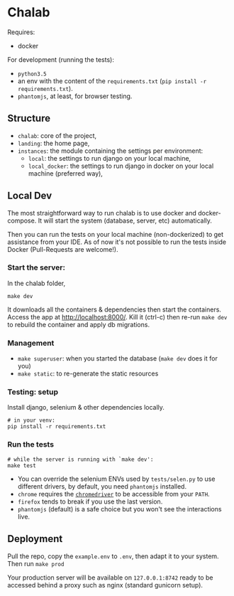 Chalab
======

Requires:
- docker

For development (running the tests):

- `python3.5`
- an env with the content of the `requirements.txt` (`pip install -r requirements.txt`).
- `phantomjs`, at least, for browser testing.


Structure
---------

- `chalab`: core of the project,
- `landing`: the home page,
- `instances`: the module containing the settings per environment:
    - `local`: the settings to run django on your local machine,
    - `local_docker`: the settings to run django in docker on your local machine (preferred way),
    

Local Dev
---------

The most straightforward way to run chalab is to use docker and docker-compose. It will
start the system (database, server, etc) automatically.

Then you can run the tests on your local machine (non-dockerized) to get assistance from your IDE.
As of now it's not possible to run the tests inside Docker (Pull-Requests are welcome!).


### Start the server:

In the chalab folder,

`make dev` 

It downloads all the containers & dependencies then start the containers.
Access the app at [http://localhost:8000/](http://localhost:8000/).
Kill it (ctrl-c) then re-run `make dev` to rebuild the container and apply db migrations.

### Management

- `make superuser`: when you started the database (`make dev` does it for you)
- `make static`: to re-generate the static resources


### Testing: setup

Install django, selenium & other dependencies locally.

```
# in your venv:
pip install -r requirements.txt
```


### Run the tests

```
# while the server is running with `make dev':
make test
```

- You can override the selenium ENVs used by `tests/selen.py` to use different drivers,
  by default, you need `phantomjs` installed.
- `chrome` requires the [`chromedriver`](https://sites.google.com/a/chromium.org/chromedriver/)
  to be accessible from your `PATH`.
- `firefox` tends to break if you use the last version.
- `phantomjs` (default) is a safe choice but you won't see the interactions live.


Deployment
----------

Pull the repo, copy the `example.env` to `.env`, then adapt it to your system.
Then run `make prod`

Your production server will be available on `127.0.0.1:8742` ready to be accessed behind a
proxy such as nginx (standard gunicorn setup).
